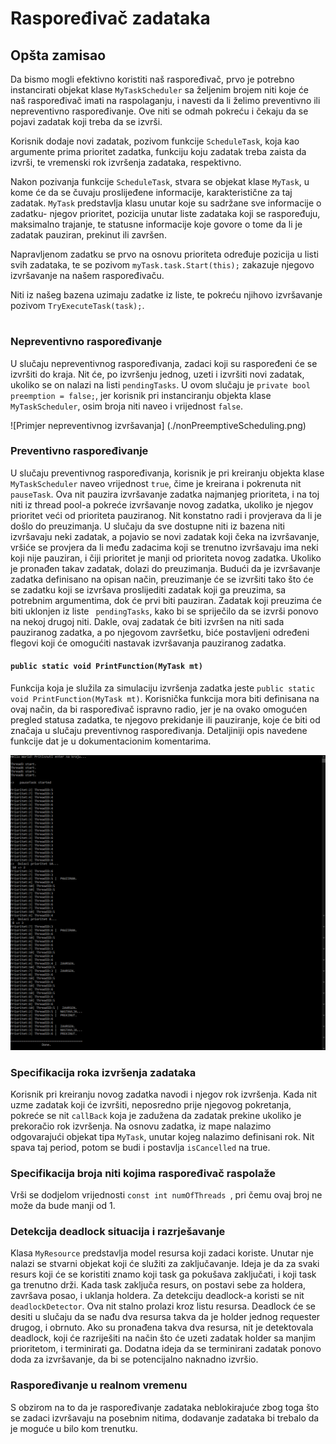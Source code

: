 ﻿# Raspoređivač zadataka


## Opšta zamisao

Da bismo mogli efektivno koristiti naš raspoređivač, prvo je potrebno instancirati objekat klase `MyTaskScheduler` sa željenim brojem niti koje će  naš raspoređivač imati na raspolaganju, i navesti da li želimo preventivno ili nepreventivno raspoređivanje.  Ove niti se odmah pokreću i čekaju da se pojavi zadatak koji treba da se izvrši.

Korisnik dodaje novi zadatak, pozivom funkcije `ScheduleTask`, koja kao argumente prima prioritet zadatka, funkciju koju zadatak treba zaista da izvrši, te vremenski rok izvršenja zadataka, respektivno.

Nakon pozivanja funkcije `ScheduleTask`, stvara se objekat klase `MyTask`, u kome će da se čuvaju proslijeđene informacije, karakteristične za taj zadatak. `MyTask`  predstavlja klasu unutar koje su sadržane sve informacije o zadatku- njegov prioritet, pozicija unutar liste zadataka koji se raspoređuju, maksimalno trajanje, te statusne informacije koje govore o tome da li je zadatak pauziran, prekinut ili završen.

Napravljenom zadatku se prvo na osnovu prioriteta određuje pozicija u listi svih zadataka, te se pozivom  `myTask.task.Start(this);` zakazuje njegovo izvršavanje na našem raspoređivaču. 

Niti iz našeg bazena uzimaju zadatke iz liste, te pokreću njihovo izvršavanje pozivom `TryExecuteTask(task);`.

#

### Nepreventivno raspoređivanje
U slučaju nepreventivnog raspoređivanja, zadaci koji su raspoređeni će se izvršiti do kraja. Nit će, po izvršenju jednog, uzeti i izvršiti novi zadatak, ukoliko se on nalazi na listi `pendingTasks`. 
U ovom slučaju je `private bool preemption = false;`, jer korisnik pri instanciranju objekta klase `MyTaskScheduler`, osim broja niti naveo i vrijednost `false`.

![Primjer nepreventivnog izvršavanja] (./nonPreemptiveScheduling.png)

### Preventivno raspoređivanje
U slučaju preventivnog raspoređivanja, korisnik je pri kreiranju objekta klase `MyTaskScheduler` naveo vrijednost `true`, čime je kreirana i pokrenuta nit `pauseTask`.
Ova nit pauzira izvršavanje zadatka najmanjeg prioriteta, i na toj niti iz thread pool-a pokreće izvršavanje novog zadatka, ukoliko je njegov prioritet veći od prioriteta pauziranog. Nit konstatno radi i provjerava da li je došlo do preuzimanja. 
 U slučaju da sve dostupne niti iz bazena niti izvršavaju neki zadatak, a pojavio se novi zadatak koji čeka na izvršavanje, vršiće se provjera da li među zadacima koji se trenutno izvršavaju ima neki koji nije pauziran, i čiji prioritet je manji od prioriteta novog zadatka. Ukoliko je pronađen takav zadatak, dolazi do preuzimanja. Budući da je izvršavanje zadatka definisano na opisan način, preuzimanje će se izvršiti tako što će se zadatku koji se izvršava proslijediti zadatak koji ga preuzima, sa potrebnim argumentima, dok će prvi biti pauziran. Zadatak koji preuzima će biti uklonjen iz liste ` pendingTasks`, kako bi se spriječilo da se izvrši ponovo na nekoj drugoj niti. Dakle, ovaj zadatak će biti izvršen na niti sada pauziranog zadatka, a po njegovom završetku, biće postavljeni određeni flegovi koji će omogućiti nastavak izvršavanja pauziranog zadatka.

#### `public static void PrintFunction(MyTask mt)`
Funkcija koja je služila za simulaciju izvršenja zadatka jeste `public static void PrintFunction(MyTask mt)`.  Korisnička funkcija mora biti definisana na ovaj način, da bi raspoređivač ispravno radio, jer je na ovako omogućen pregled statusa zadatka, te njegovo prekidanje ili pauziranje, koje će biti od značaja u slučaju preventivnog raspoređivanja. 
Detaljiniji opis navedene funkcije dat je u dokumentacionim komentarima.

![Preventivno raspoređivanje](./preemptiveScheduling.png)

### Specifikacija roka izvršenja zadataka
Korisnik pri kreiranju novog zadatka navodi  i njegov rok izvršenja. Kada nit uzme zadatak koji će izvršiti, neposredno prije njegovog pokretanja, pokreće se nit `callBack` koja je zadužena da zadatak prekine ukoliko je prekoračio rok izvršenja. Na osnovu zadatka, iz mape nalazimo odgovarajući objekat tipa `MyTask`, unutar kojeg nalazimo definisani rok. Nit spava taj period, potom se budi i postavlja `isCancelled` na true.

### Specifikacija broja niti kojima raspoređivač raspolaže
Vrši se dodjelom vrijednosti  `const int numOfThreads `, pri čemu ovaj broj ne može da bude manji od 1.


### Detekcija deadlock situacija i razrješavanje

Klasa `MyResource` predstavlja model resursa koji zadaci koriste.
Unutar nje nalazi se stvarni objekat koji će služiti za zaključavanje.
Ideja je da za svaki resurs koji će se koristiti znamo koji task ga pokušava zaključati, i koji task ga trenutno drži. Kada task zaključa resurs, on postavi sebe za holdera, završava posao, i uklanja holdera.
Za detekciju deadlock-a koristi se nit `deadlockDetector`. Ova nit stalno prolazi kroz listu resursa. 
Deadlock će se desiti u slučaju da se nađu dva resursa takva da je holder jednog requester  drugog, i obrnuto.  Ako su pronađena takva dva resursa, nit je detektovala deadlock, koji će razriješiti na način što će uzeti zadatak holder sa manjim prioritetom, i terminirati ga.
Dodatna ideja da se terminirani zadatak ponovo doda za izvršavanje, da bi se potencijalno naknadno izvršio.

### Raspoređivanje u realnom vremenu
S obzirom na to da je raspoređivanje zadataka neblokirajuće zbog toga što se zadaci izvršavaju na posebnim nitima, dodavanje zadataka bi trebalo da je moguće u bilo kom trenutku.
